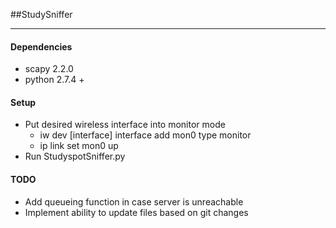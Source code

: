 ##StudySniffer
***
#### Dependencies
* scapy 2.2.0
* python 2.7.4 +

#### Setup
* Put desired wireless interface into monitor mode
	* iw dev [interface] interface add mon0 type monitor
	* ip link set mon0 up
* Run StudyspotSniffer.py

#### TODO
* Add queueing function in case server is unreachable
* Implement ability to update files based on git changes
